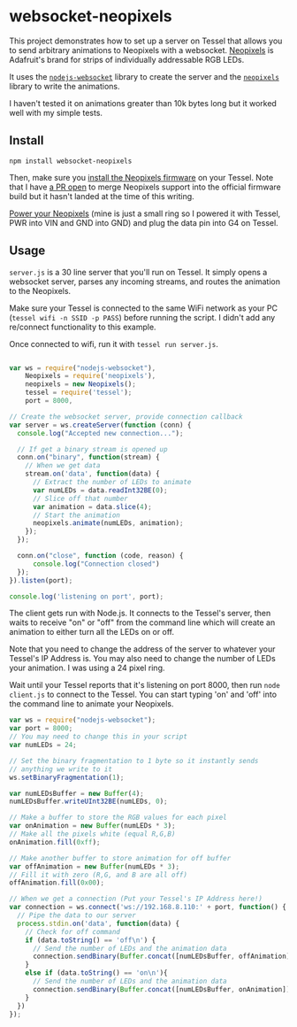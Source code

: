 websocket-neopixels
===================

This project demonstrates how to set up a server on Tessel that allows you to send arbitrary animations to Neopixels with a websocket. [Neopixels](http://www.adafruit.com/category/168) is Adafruit's brand for strips of individually addressable RGB LEDs.

It uses the [`nodejs-websocket`](https://github.com/sitegui/nodejs-websocket) library to create the server and the [`neopixels`](https://github.com/tessel/neopixels) library to write the animations. 

I haven't tested it on animations greater than 10k bytes long but it worked well with my simple tests. 


## Install
```
npm install websocket-neopixels
```

Then, make sure you [install the Neopixels firmware](https://github.com/tessel/neopixels#installation) on your Tessel. Note that I have [a PR open](https://github.com/tessel/firmware/pull/71) to merge Neopixels support into the official firmware build but it hasn't landed at the time of this writing.

[Power your Neopixels](https://learn.adafruit.com/adafruit-neopixel-uberguide/power) (mine is just a small ring so I powered it with Tessel, PWR into VIN and GND into GND) and plug the data pin into G4 on Tessel.

## Usage

`server.js` is a 30 line server that you'll run on Tessel. It simply opens a websocket server, parses any incoming streams, and routes the animation to the Neopixels.

Make sure your Tessel is connected to the same WiFi network as your PC (`tessel wifi -n SSID -p PASS`) before running the script. I didn't add any re/connect functionality to this example.

Once connected to wifi, run it with `tessel run server.js`. 
```.js

var ws = require("nodejs-websocket"),
    Neopixels = require('neopixels'),
    neopixels = new Neopixels();
    tessel = require('tessel');
    port = 8000,

// Create the websocket server, provide connection callback
var server = ws.createServer(function (conn) {
  console.log("Accepted new connection...");

  // If get a binary stream is opened up
  conn.on("binary", function(stream) {
    // When we get data
    stream.on('data', function(data) {
      // Extract the number of LEDs to animate
      var numLEDs = data.readInt32BE(0);
      // Slice off that number
      var animation = data.slice(4);
      // Start the animation
      neopixels.animate(numLEDs, animation);
    });
  });

  conn.on("close", function (code, reason) {
      console.log("Connection closed")
  });
}).listen(port);

console.log('listening on port', port);
```

The client gets run with Node.js. It connects to the Tessel's server, then waits to receive "on" or "off" from the command line which will create an animation to either turn all the LEDs on or off.

Note that you need to change the address of the server to whatever your Tessel's IP Address is. You may also need to change the number of LEDs your animation. I was using a 24 pixel ring. 

Wait until your Tessel reports that it's listening on port 8000, then run `node client.js` to connect to the Tessel. You can start typing 'on' and 'off' into the command line to animate your Neopixels.
```.js
var ws = require("nodejs-websocket");
var port = 8000;
// You may need to change this in your script
var numLEDs = 24;

// Set the binary fragmentation to 1 byte so it instantly sends
// anything we write to it
ws.setBinaryFragmentation(1);

var numLEDsBuffer = new Buffer(4);
numLEDsBuffer.writeUInt32BE(numLEDs, 0);

// Make a buffer to store the RGB values for each pixel
var onAnimation = new Buffer(numLEDs * 3);
// Make all the pixels white (equal R,G,B)
onAnimation.fill(0xff);

// Make another buffer to store animation for off buffer
var offAnimation = new Buffer(numLEDs * 3);
// Fill it with zero (R,G, and B are all off)
offAnimation.fill(0x00);

// When we get a connection (Put your Tessel's IP Address here!)
var connection = ws.connect('ws://192.168.8.110:' + port, function() {
  // Pipe the data to our server
  process.stdin.on('data', function(data) {
    // Check for off command
    if (data.toString() == 'off\n') {
      // Send the number of LEDs and the animation data
      connection.sendBinary(Buffer.concat([numLEDsBuffer, offAnimation]));
    }
    else if (data.toString() == 'on\n'){
      // Send the number of LEDs and the animation data
      connection.sendBinary(Buffer.concat([numLEDsBuffer, onAnimation]));
    }
  })
});

```


